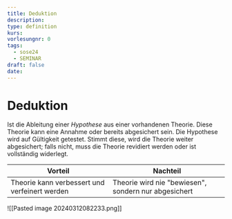 ```yaml
---
title: Deduktion
description: 
type: definition
kurs: 
vorlesungnr: 0
tags:
  - sose24
  - SEMINAR
draft: false
date:
---
```

# Deduktion

Ist die Ableitung einer *Hypothese* aus einer vorhandenen Theorie. Diese Theorie kann eine Annahme oder bereits abgesichert sein. Die Hypothese wird auf Gültigkeit getestet. Stimmt diese, wird die Theorie weiter abgesichert; falls nicht, muss die Theorie revidiert werden oder ist vollständig widerlegt.

| Vorteil                                       | Nachteil                                             |
| --------------------------------------------- | ---------------------------------------------------- |
| Theorie kann verbessert und verfeinert werden | Theorie wird nie "bewiesen", sondern nur abgesichert |

![[Pasted image 20240312082233.png]]